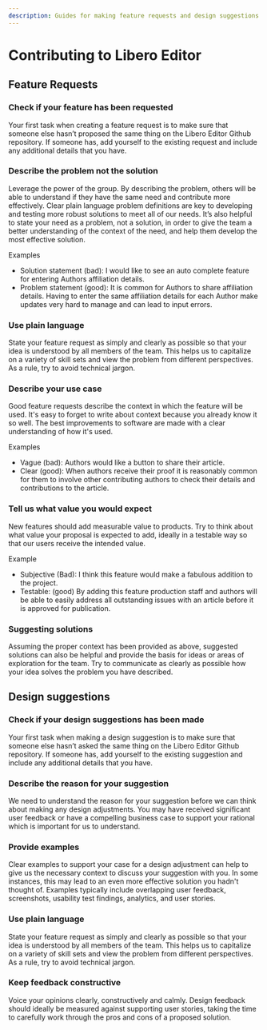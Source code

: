 ```yaml
---
description: Guides for making feature requests and design suggestions
---
```


# Contributing to Libero Editor

## Feature Requests

### **Check if your feature has been requested**

Your first task when creating a feature request is to make sure that someone else hasn’t proposed the same thing on the Libero Editor Github repository. If someone has, add yourself to the existing request and include any additional details that you have. 

### **Describe the problem not the solution**

Leverage the power of the group. By describing the problem, others will be able to understand if they have the same need and contribute more effectively. Clear plain language problem definitions are key to developing and testing more robust solutions to meet all of our needs. It’s also helpful to state your need as a problem, not a solution, in order to give the team a better understanding of the context of the need, and help them develop the most effective solution.

Examples

* Solution statement \(bad\): I would like to see an auto complete feature for entering Authors affiliation details.
* Problem statement \(good\): It is common for Authors to share affiliation details. Having to enter the same affiliation details for each Author make updates very hard to manage and can lead to input errors.

### **Use plain language**

State your feature request as simply and clearly as possible so that your idea is understood by all members of the team. This helps us to capitalize on a variety of skill sets and view the problem from different perspectives. As a rule, try to avoid technical jargon.

### **Describe your use case**

Good feature requests describe the context in which the feature will be used. It's easy to forget to write about context because you already know it so well. The best improvements to software are made with a clear understanding of how it's used.

Examples

* Vague \(bad\): Authors would like a button to share their article.
* Clear \(good\): When authors receive their proof it is reasonably common for them to involve other contributing authors to check their details and contributions to the article.

### **Tell us what value you would expect**

New features should add measurable value to products. Try to think about what value your proposal is expected to add, ideally in a testable way so that our users receive the intended value.

Example

* Subjective \(Bad\): I think this feature would make a fabulous addition to the project.
* Testable: \(good\) By adding this feature production staff and authors will be able to easily address all outstanding issues with an article before it is approved for publication.

### Suggesting solutions

Assuming the proper context has been provided as above, suggested solutions can also be helpful and provide the basis for ideas or areas of exploration for the team. Try to communicate as clearly as possible how your idea solves the problem you have described.

## **Design suggestions**

### **Check if your design suggestions has been made**

Your first task when making a design suggestion is to make sure that someone else hasn’t asked the same thing on the Libero Editor Github repository. If someone has, add yourself to the existing suggestion and include any additional details that you have.

### **Describe the reason for your suggestion**

We need to understand the reason for your suggestion before we can think about making any design adjustments. You may have received significant user feedback or have a compelling business case to support your rational which is important for us to understand. 

### **Provide examples**

Clear examples to support your case for a design adjustment can help to give us the necessary context to discuss your suggestion with you. In some instances, this may lead to an even more effective solution you hadn't thought of. Examples typically include overlapping user feedback, screenshots, usability test findings, analytics, and user stories.

### **Use plain language**

State your feature request as simply and clearly as possible so that your idea is understood by all members of the team. This helps us to capitalize on a variety of skill sets and view the problem from different perspectives. As a rule, try to avoid technical jargon.

### **Keep feedback constructive**

Voice your opinions clearly, constructively and calmly. Design feedback should ideally be measured against supporting user stories, taking the time to carefully work through the pros and cons of a proposed solution.  
  




